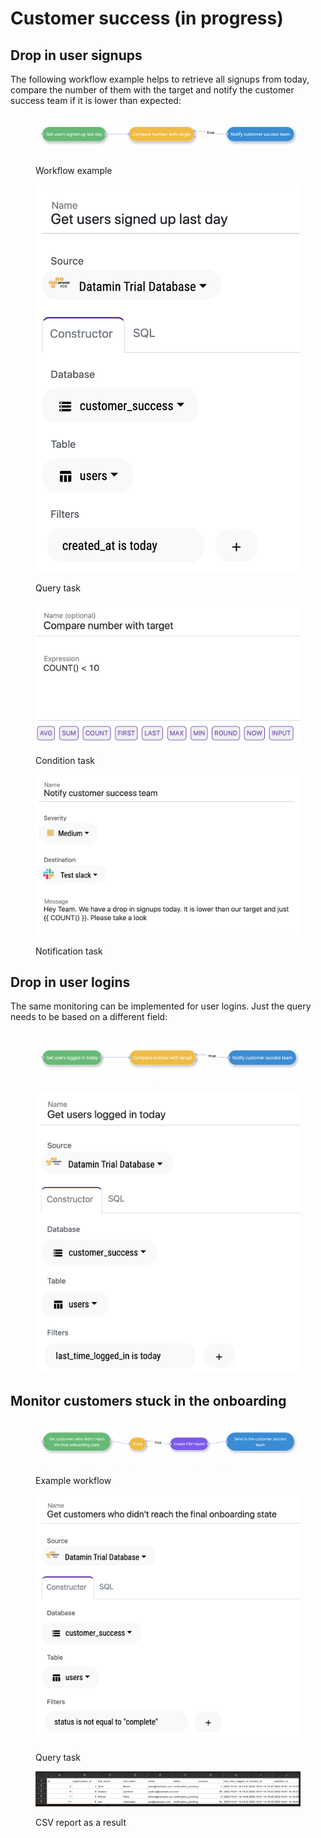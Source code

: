 # Customer success (in progress)

## Drop in user signups

The following workflow example helps to retrieve all signups from today, compare the number of them with the target and notify the customer success team if it is lower than expected:

<figure><img src="../.gitbook/assets/Screenshot 2022-10-06 at 14.48.30.png" alt=""><figcaption><p>Workflow example</p></figcaption></figure>

<figure><img src="../.gitbook/assets/Screenshot 2022-10-06 at 14.49.00.png" alt=""><figcaption><p>Query task</p></figcaption></figure>

<figure><img src="../.gitbook/assets/Screenshot 2022-10-06 at 14.49.47.png" alt=""><figcaption><p>Condition task</p></figcaption></figure>

<figure><img src="../.gitbook/assets/Screenshot 2022-10-06 at 14.50.04.png" alt=""><figcaption><p>Notification task</p></figcaption></figure>

## Drop in user logins

The same monitoring can be implemented for user logins. Just the query needs to be based on a different field:

<figure><img src="../.gitbook/assets/Screenshot 2022-10-06 at 14.33.10.png" alt=""><figcaption></figcaption></figure>

<figure><img src="../.gitbook/assets/Screenshot 2022-10-06 at 14.51.21.png" alt=""><figcaption></figcaption></figure>

## Monitor customers stuck in the onboarding

<figure><img src="../.gitbook/assets/Screenshot 2022-10-06 at 14.59.58.png" alt=""><figcaption><p>Example workflow</p></figcaption></figure>

<figure><img src="../.gitbook/assets/Screenshot 2022-10-06 at 15.01.26.png" alt=""><figcaption><p>Query task</p></figcaption></figure>

<figure><img src="../.gitbook/assets/Screenshot 2022-10-06 at 15.02.06.png" alt=""><figcaption><p>CSV report as a result</p></figcaption></figure>

